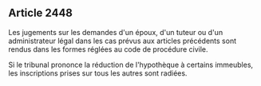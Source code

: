 Article 2448
----
Les jugements sur les demandes d'un époux, d'un tuteur ou d'un administrateur
légal dans les cas prévus aux articles précédents sont rendus dans les formes
réglées au code de procédure civile.

Si le tribunal prononce la réduction de l'hypothèque à certains immeubles, les
inscriptions prises sur tous les autres sont radiées.
